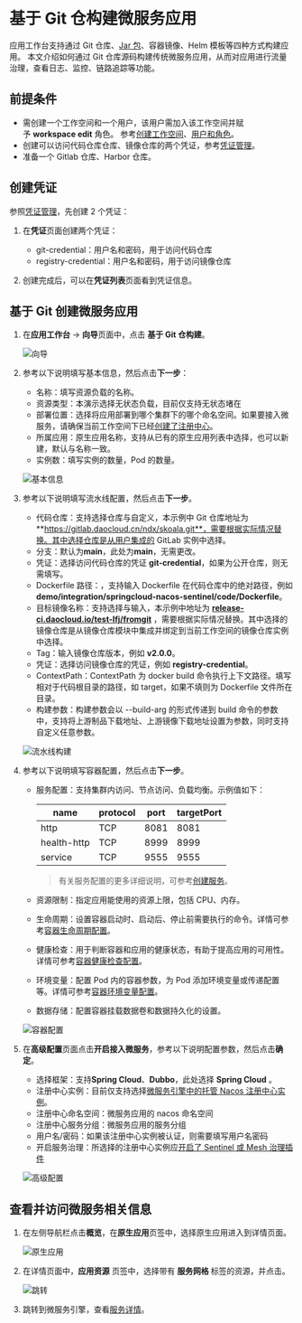 # 基于 Git 仓构建微服务应用

应用工作台支持通过 Git 仓库、[Jar 包](jar-java-app.md)、容器镜像、Helm 模板等四种方式构建应用。
本文介绍如何通过 Git 仓库源码构建传统微服务应用，从而对应用进行流量治理，查看日志、监控、链路追踪等功能。

## 前提条件

- 需创建一个工作空间和一个用户，该用户需加入该工作空间并赋予 **workspace edit** 角色。
  参考[创建工作空间](../../../ghippo/user-guide/workspace/workspace.md)、[用户和角色](../../../ghippo/user-guide/access-control/user.md)。
- 创建可以访问代码仓库仓库、镜像仓库的两个凭证，参考[凭证管理](../pipeline/credential.md)。
- 准备一个 Gitlab 仓库、Harbor 仓库。

## 创建凭证

参照[凭证管理](../pipeline/credential.md)，先创建 2 个凭证：

1. 在**凭证**页面创建两个凭证：

    - git-credential：用户名和密码，用于访问代码仓库
    - registry-credential：用户名和密码，用于访问镜像仓库

1. 创建完成后，可以在**凭证列表**页面看到凭证信息。

## 基于 Git 创建微服务应用

1. 在**应用工作台** -> **向导**页面中，点击 **基于 Git 仓构建**。

    ![向导](https://docs.daocloud.io/daocloud-docs-images/docs/amamba/images/ms01.png)

2. 参考以下说明填写基本信息，然后点击**下一步**：

    - 名称：填写资源负载的名称。
    - 资源类型：本演示选择无状态负载，目前仅支持无状态堵在
    - 部署位置：选择将应用部署到哪个集群下的哪个命名空间。如果要接入微服务，请确保当前工作空间下已经[创建了注册中心](../../../skoala/trad-ms/hosted/index.md)。
    - 所属应用：原生应用名称，支持从已有的原生应用列表中选择，也可以新建，默认与名称一致。
    - 实例数：填写实例的数量，Pod 的数量。

    ![基本信息](https://docs.daocloud.io/daocloud-docs-images/docs/zh/docs/amamba/images/git01.png)

3. 参考以下说明填写流水线配置，然后点击**下一步**。

    - 代码仓库：支持选择仓库与自定义，本示例中 Git 仓库地址为 **https://gitlab.daocloud.cn/ndx/skoala.git**，需要根据实际情况替换。其中选择仓库是从用户集成的 GitLab 实例中选择。
    - 分支：默认为**main**，此处为**main**，无需更改。
    - 凭证：选择访问代码仓库的凭证 **git-credential**，如果为公开仓库，则无需填写。
    - Dockerfile 路径：，支持输入 Dockerfile 在代码仓库中的绝对路径，例如 **demo/integration/springcloud-nacos-sentinel/code/Dockerfile**。
    - 目标镜像名称：支持选择与输入，本示例中地址为 [**release-ci.daocloud.io/test-lfj/fromgit**](http://release-ci.daocloud.io/test-lfj/fromgit) ，需要根据实际情况替换。其中选择的镜像仓库是从镜像仓库模块中集成并绑定到当前工作空间的镜像仓库实例中选择。
    - Tag：输入镜像仓库版本，例如 **v2.0.0**。
    - 凭证：选择访问镜像仓库的凭证，例如 **registry-credential**。
    - ContextPath：ContextPath 为 docker build 命令执行上下文路径。填写相对于代码根目录的路径，如 target，如果不填则为 Dockerfile 文件所在目录。
    - 构建参数：构建参数会以 --build-arg 的形式传递到 build 命令的参数中，支持将上游制品下载地址、上游镜像下载地址设置为参数，同时支持自定义任意参数。

    ![流水线构建](https://docs.daocloud.io/daocloud-docs-images/docs/zh/docs/amamba/images/git02.png)

4. 参考以下说明填写容器配置，然后点击**下一步**。

    - 服务配置：支持集群内访问、节点访问、负载均衡。示例值如下：

        name | protocol | port | targetPort
        ---- | -------- | ---- | ----------
        http | TCP      | 8081 | 8081
        health-http | TCP | 8999 | 8999
        service | TCP      | 9555 | 9555
        
        > 有关服务配置的更多详细说明，可参考[创建服务](../../../kpanda/user-guide/network/create-services.md)。
        
    - 资源限制：指定应用能使用的资源上限，包括 CPU、内存。

    - 生命周期：设置容器启动时、启动后、停止前需要执行的命令。详情可参考[容器生命周期配置](../../../kpanda/user-guide/workloads/pod-config/lifecycle.md)。

    - 健康检查：用于判断容器和应用的健康状态，有助于提高应用的可用性。详情可参考[容器健康检查配置](../../../kpanda/user-guide/workloads/pod-config/health-check.md)。

    - 环境变量：配置 Pod 内的容器参数，为 Pod 添加环境变量或传递配置等。详情可参考[容器环境变量配置](../../../kpanda/user-guide/workloads/pod-config/env-variables.md)。

    - 数据存储：配置容器挂载数据卷和数据持久化的设置。

    ![容器配置](https://docs.daocloud.io/daocloud-docs-images/docs/amamba/images/ms04.png)

5. 在**高级配置**页面点击**开启接入微服务**，参考以下说明配置参数，然后点击**确定**。

    - 选择框架：支持**Spring Cloud**、**Dubbo**，此处选择 **Spring Cloud** 。
    - 注册中心实例：目前仅支持选择[微服务引擎中的托管 Nacos 注册中心实例](../../../skoala/trad-ms/hosted/index.md)。
    - 注册中心命名空间：微服务应用的 nacos 命名空间
    - 注册中心服务分组：微服务应用的服务分组
    - 用户名/密码：如果该注册中心实例被认证，则需要填写用户名密码
    - 开启服务治理：所选择的注册中心实例应[开启了 Sentinel 或 Mesh 治理插件](../../../skoala/trad-ms/hosted/plugins/plugin-center.md)

    ![高级配置](https://docs.daocloud.io/daocloud-docs-images/docs/zh/docs/amamba/images/git03.png)

## 查看并访问微服务相关信息

1. 在左侧导航栏点击**概览**，在**原生应用**页签中，选择原生应用进入到详情页面。

    ![原生应用](https://docs.daocloud.io/daocloud-docs-images/docs/zh/docs/amamba/images/git04.png)

2. 在详情页面中，**应用资源** 页签中，选择带有 **服务网格** 标签的资源，并点击。

    ![跳转](https://docs.daocloud.io/daocloud-docs-images/docs/zh/docs/amamba/images/git05.png)

3. 跳转到微服务引擎，查看[服务详情](../../../skoala/trad-ms/hosted/services/check-details.md)。
